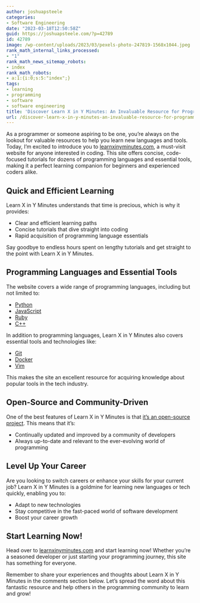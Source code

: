 ```yaml
---
author: joshuapsteele
categories:
- Software Engineering
date: "2023-03-18T12:50:58Z"
guid: https://joshuapsteele.com/?p=42789
id: 42789
image: /wp-content/uploads/2023/03/pexels-photo-247819-1568x1044.jpeg
rank_math_internal_links_processed:
- "1"
rank_math_news_sitemap_robots:
- index
rank_math_robots:
- a:1:{i:0;s:5:"index";}
tags:
- learning
- programming
- software
- software engineering
title: 'Discover Learn X in Y Minutes: An Invaluable Resource for Programmers'
url: /discover-learn-x-in-y-minutes-an-invaluable-resource-for-programmers/
---
```


As a programmer or someone aspiring to be one, you’re always on the lookout for valuable resources to help you learn new languages and tools. Today, I’m excited to introduce you to [learnxinyminutes.com](https://learnxinyminutes.com/), a must-visit website for anyone interested in coding. This site offers concise, code-focused tutorials for dozens of programming languages and essential tools, making it a perfect learning companion for beginners and experienced coders alike.

## Quick and Efficient Learning

Learn X in Y Minutes understands that time is precious, which is why it provides:

- Clear and efficient learning paths
- Concise tutorials that dive straight into coding
- Rapid acquisition of programming language essentials

Say goodbye to endless hours spent on lengthy tutorials and get straight to the point with Learn X in Y Minutes.

## Programming Languages and Essential Tools

The website covers a wide range of programming languages, including but not limited to:

- [Python](https://learnxinyminutes.com/docs/python/)
- [JavaScript](https://learnxinyminutes.com/docs/javascript/)
- [Ruby](https://learnxinyminutes.com/docs/ruby/)
- [C++](https://learnxinyminutes.com/docs/c++/)

In addition to programming languages, Learn X in Y Minutes also covers essential tools and technologies like:

- [Git](https://learnxinyminutes.com/docs/git/)
- [Docker](https://learnxinyminutes.com/docs/docker/)
- [Vim](https://learnxinyminutes.com/docs/vim/)

This makes the site an excellent resource for acquiring knowledge about popular tools in the tech industry.

## Open-Source and Community-Driven

One of the best features of Learn X in Y Minutes is that [it’s an open-source project](https://github.com/adambard/learnxinyminutes-docs). This means that it’s:

- Continually updated and improved by a community of developers
- Always up-to-date and relevant to the ever-evolving world of programming

## Level Up Your Career

Are you looking to switch careers or enhance your skills for your current job? Learn X in Y Minutes is a goldmine for learning new languages or tech quickly, enabling you to:

- Adapt to new technologies
- Stay competitive in the fast-paced world of software development
- Boost your career growth

## Start Learning Now!

Head over to [learnxinyminutes.com](https://learnxinyminutes.com/) and start learning now! Whether you’re a seasoned developer or just starting your programming journey, this site has something for everyone.

Remember to share your experiences and thoughts about Learn X in Y Minutes in the comments section below. Let’s spread the word about this fantastic resource and help others in the programming community to learn and grow!